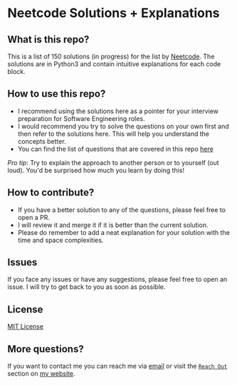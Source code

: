 # Neetcode Solutions + Explanations

## What is this repo?

This is a list of 150 solutions (in progress) for the list by [Neetcode](https://neetcode.io/practice). The solutions are in Python3 and contain intuitive explanations for each code block.

## How to use this repo?
- I recommend using the solutions here as a pointer for your interview preparation for Software Engineering roles. 
- I would recommend you try to solve the questions on your own first and then refer to the solutions here. This will help you understand the concepts better.
- You can find the list of questions that are covered in this repo [here](questions_list.md)

_Pro tip_: Try to explain the approach to another person or to yourself (out loud). You'd be surprised how much you learn by doing this!

## How to contribute?

- If you have a better solution to any of the questions, please feel free to open a PR. 
- I will review it and merge it if it is better than the current solution. 
- Please do remember to add a neat explanation for your solution with the time and space complexities.

## Issues
If you face any issues or have any suggestions, please feel free to open an issue. I will try to get back to you as soon as possible.

## License
[MIT License](https://choosealicense.com/licenses/mit/)

## More questions?
If you want to contact me you can reach me via [email](mailto:darpan.pmun@gmail.com) or visit the [`Reach Out`](https://darpanjain.com/#contact-section) section on [my website](https://darpanjain.com).

